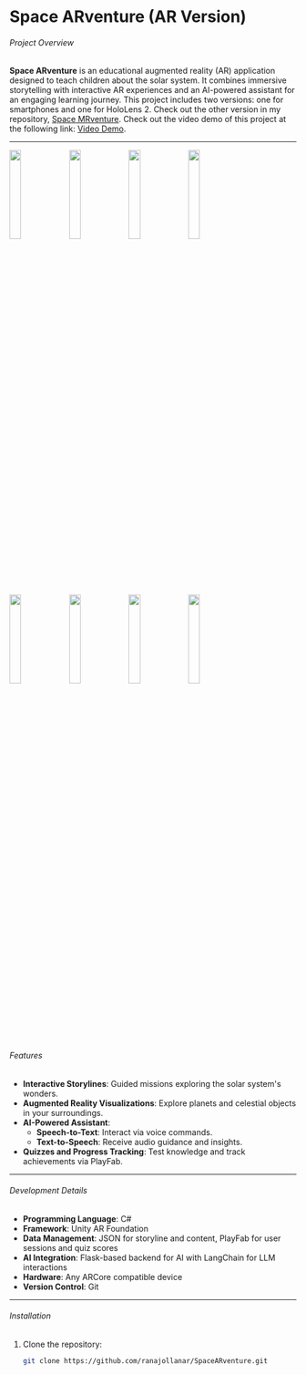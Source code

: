 
# Space ARventure (AR Version)

###### Project Overview
**Space ARventure** is an educational augmented reality (AR) application designed to teach children about the solar system. It combines immersive storytelling with interactive AR experiences and an AI-powered assistant for an engaging learning journey.
This project includes two versions: one for smartphones and one for HoloLens 2. Check out the other version in my repository, [Space MRventure](https://github.com/ranajollanar/SpaceMRventure).
Check out the video demo of this project at the following link: [Video Demo](https://drive.google.com/drive/folders/1oOQBktZ6-Q6GgawcX-34sOd2BE3prSaO?usp=drive_link).


---
<img src="https://github.com/user-attachments/assets/58c34445-e5d2-4236-914d-69f49a2a7192" width="20%">
<img src="https://github.com/user-attachments/assets/ee391c7a-9b10-458e-98cb-315faca1bf30" width="20%">
<img src="https://github.com/user-attachments/assets/6a2cfdb2-76d2-4d62-9962-b77497ad1671" width="20%">
<img src="https://github.com/user-attachments/assets/7085480a-29dd-4556-b238-43766d10eb2b" width="20%">
<img src="https://github.com/user-attachments/assets/1e083d8a-7843-4e17-92d4-4ff716b86768" width="20%">
<img src="https://github.com/user-attachments/assets/976e040a-03ca-4ecb-9efb-277298da6b8c" width="20%">
<img src="https://github.com/user-attachments/assets/716033af-635b-4ea9-8288-27b2b32f9eca" width="20%">
<img src="https://github.com/user-attachments/assets/4c6ef41a-2760-4475-a272-9876163952cf" width="20%">


###### Features
- **Interactive Storylines**: Guided missions exploring the solar system's wonders.
- **Augmented Reality Visualizations**: Explore planets and celestial objects in your surroundings.
- **AI-Powered Assistant**:
  - **Speech-to-Text**: Interact via voice commands.
  - **Text-to-Speech**: Receive audio guidance and insights.
- **Quizzes and Progress Tracking**: Test knowledge and track achievements via PlayFab.

---

###### Development Details
- **Programming Language**: C#
- **Framework**: Unity AR Foundation
- **Data Management**: JSON for storyline and content, PlayFab for user sessions and quiz scores
- **AI Integration**: Flask-based backend for AI with LangChain for LLM interactions
- **Hardware**: Any ARCore compatible device
- **Version Control**: Git


---

###### Installation
1. Clone the repository:
   ```bash
   git clone https://github.com/ranajollanar/SpaceARventure.git
